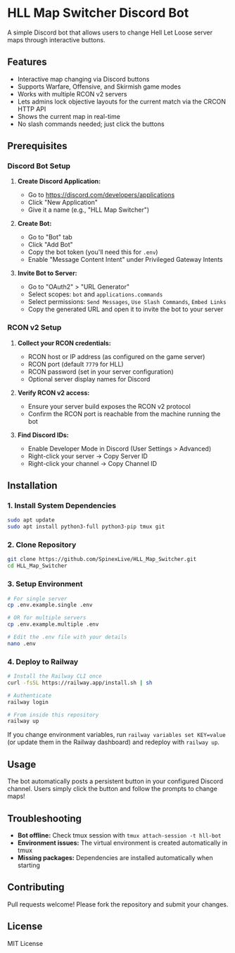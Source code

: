 # HLL Map Switcher Discord Bot

A simple Discord bot that allows users to change Hell Let Loose server maps through interactive buttons.

## Features

- Interactive map changing via Discord buttons
- Supports Warfare, Offensive, and Skirmish game modes
- Works with multiple RCON v2 servers
- Lets admins lock objective layouts for the current match via the CRCON HTTP API
- Shows the current map in real-time
- No slash commands needed; just click the buttons

## Prerequisites

### Discord Bot Setup

1. **Create Discord Application:**
   - Go to https://discord.com/developers/applications
   - Click "New Application"
   - Give it a name (e.g., "HLL Map Switcher")

2. **Create Bot:**
   - Go to "Bot" tab
   - Click "Add Bot"
   - Copy the bot token (you'll need this for `.env`)
   - Enable "Message Content Intent" under Privileged Gateway Intents

3. **Invite Bot to Server:**
   - Go to "OAuth2" > "URL Generator"
   - Select scopes: `bot` and `applications.commands`
   - Select permissions: `Send Messages`, `Use Slash Commands`, `Embed Links`
   - Copy the generated URL and open it to invite the bot to your server

### RCON v2 Setup

1. **Collect your RCON credentials:**
   - RCON host or IP address (as configured on the game server)
   - RCON port (default `7779` for HLL)
   - RCON password (set in your server configuration)
   - Optional server display names for Discord

2. **Verify RCON v2 access:**
   - Ensure your server build exposes the RCON v2 protocol
   - Confirm the RCON port is reachable from the machine running the bot

3. **Find Discord IDs:**
   - Enable Developer Mode in Discord (User Settings > Advanced)
   - Right-click your server -> Copy Server ID
   - Right-click your channel -> Copy Channel ID

## Installation

### 1. Install System Dependencies
```bash
sudo apt update
sudo apt install python3-full python3-pip tmux git
```

### 2. Clone Repository
```bash
git clone https://github.com/SpinexLive/HLL_Map_Switcher.git
cd HLL_Map_Switcher
```

### 3. Setup Environment
```bash
# For single server
cp .env.example.single .env

# OR for multiple servers
cp .env.example.multiple .env

# Edit the .env file with your details
nano .env
```

### 4. Deploy to Railway
```bash
# Install the Railway CLI once
curl -fsSL https://railway.app/install.sh | sh

# Authenticate
railway login

# From inside this repository
railway up
```

If you change environment variables, run `railway variables set KEY=value` (or update them in the Railway dashboard) and redeploy with `railway up`.

## Usage

The bot automatically posts a persistent button in your configured Discord channel. Users simply click the button and follow the prompts to change maps!

## Troubleshooting

- **Bot offline:** Check tmux session with `tmux attach-session -t hll-bot`
- **Environment issues:** The virtual environment is created automatically in tmux
- **Missing packages:** Dependencies are installed automatically when starting

## Contributing

Pull requests welcome! Please fork the repository and submit your changes.

## License

MIT License
